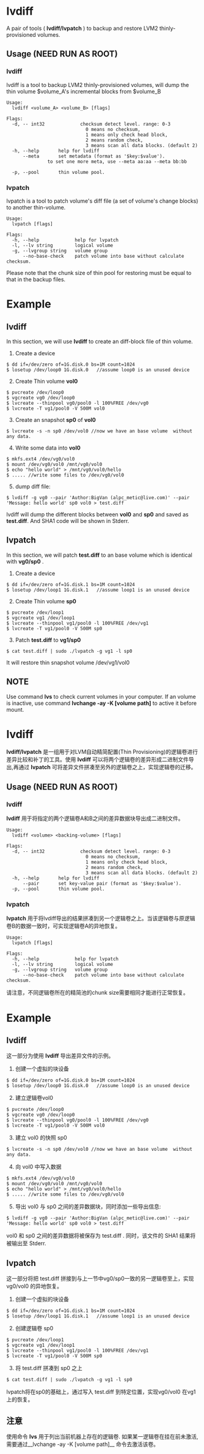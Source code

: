 # lvdiff

A pair of tools ( __lvdiff/lvpatch__ ) to backup and restore LVM2 thinly-provisioned volumes.


## Usage (__NEED RUN AS ROOT__)

### lvdiff
lvdiff is a tool to backup LVM2 thinly-provisioned volumes, will dump the thin volume $volume\_A's incremental blocks from $volume\_B

```
Usage:
  lvdiff <volume_A> <volume_B> [flags]

Flags:
  -d, -- int32             checksum detect level. range: 0-3 
							 0 means no checksum, 
							 1 means only check head block, 
							 2 means random check, 
							 3 means scan all data blocks. (default 2)
  -h, --help       help for lvdiff
      --meta	   set metadata (format as '$key:$value').
 	           to set one more meta, use --meta aa:aa --meta bb:bb

  -p, --pool       thin volume pool.
```


### lvpatch
lvpatch is a tool to patch volume's diff file (a set of volume's change blocks) to another thin-volume.  

```
Usage:
  lvpatch [flags]

Flags:
  -h, --help             help for lvpatch
  -l, --lv string        logical volume
  -g, --lvgroup string   volume group
      --no-base-check    patch volume into base without calculate checksum.
```

Please note that the chunk size of thin pool for restoring must be equal to that in the backup files.

# Example

## lvdiff 
In this section, we  will use __lvdiff__ to create an diff-block file of thin volume.

1. Create a device
```
$ dd if=/dev/zero of=1G.disk.0 bs=1M count=1024
$ losetup /dev/loop0 1G.disk.0   //assume loop0 is an unused device
```
2. Create Thin volume __vol0__
```
$ pvcreate /dev/loop0
$ vgcreate vg0 /dev/loop0
$ lvcreate --thinpool vg0/pool0 -l 100%FREE /dev/vg0
$ lvcreate -T vg1/pool0 -V 500M vol0
```
3. Create an snapshot __sp0__ of __vol0__
```
$ lvcreate -s -n sp0 /dev/vol0 //now we have an base volume  without any data.
```
4. Write some data into __vol0__
```
$ mkfs.ext4 /dev/vg0/vol0
$ mount /dev/vg0/vol0 /mnt/vg0/vol0
$ echo "hello world" > /mnt/vg0/vol0/hello
$ ..... //write some files to /dev/vg0/vol0
```
5. dump diff file:
```
$ lvdiff -g vg0 --pair 'Author:BigVan (alpc_metic@live.com)' --pair 'Message: hello world' sp0 vol0 > test.diff
```
lvdiff will dump the different blocks between __vol0__ and __sp0__ and saved as __test.diff__. And SHA1 code will be shown in Stderr.

## lvpatch
In this  section, we will patch __test.diff__ to an base volume which is identical with __vg0/sp0__ .
1. Create a device
```
$ dd if=/dev/zero of=1G.disk.1 bs=1M count=1024
$ losetup /dev/loop1 1G.disk.1   //assume loop1 is an unused device
```
2. Create Thin volume __sp0__
```
$ pvcreate /dev/loop1
$ vgcreate vg1 /dev/loop1
$ lvcreate --thinpool vg1/pool0 -l 100%FREE /dev/vg1
$ lvcreate -T vg1/pool0 -V 500M sp0 
```
3. Patch __test.diff__ to __vg1/sp0__
```
$ cat test.diff | sudo ./lvpatch -g vg1 -l sp0
``` 
  It will restore thin snapshot volume /dev/vg1/vol0
  
## NOTE
Use command __lvs__ to check current volumes in your computer. If an volume is inactive, use command __lvchange -ay -K [volume path]__ to active it before mount.

# lvdiff

__lvdiff/lvpatch__ 是一组用于对LVM自动精简配置(Thin Provisioning)的逻辑卷进行差异比较和补丁的工具。使用 __lvdiff__ 可以将两个逻辑卷的差异形成二进制文件导出,再通过 __lvpatch__ 可将差异文件拼凑至另外的逻辑卷之上，实现逻辑卷的迁移。


## Usage (__NEED RUN AS ROOT__)

### lvdiff
__lvdiff__ 用于将指定的两个逻辑卷A和B之间的差异数据块导出成二进制文件。
```
Usage:
  lvdiff <volume> <backing-volume> [flags]

Flags:
  -d, -- int32             checksum detect level. range: 0-3 
							 0 means no checksum, 
							 1 means only check head block, 
							 2 means random check, 
							 3 means scan all data blocks. (default 2)
  -h, --help       help for lvdiff
      --pair	   set key-value pair (format as '$key:$value').
  -p, --pool       thin volume pool.
```


### lvpatch
__lvpatch__ 用于将lvdiff导出的结果拼凑到另一个逻辑卷之上。当该逻辑卷与原逻辑卷B的数据一致时，可实现逻辑卷A的异地恢复。

```
Usage:
  lvpatch [flags]

Flags:
  -h, --help             help for lvpatch
  -l, --lv string        logical volume
  -g, --lvgroup string   volume group
      --no-base-check    patch volume into base without calculate checksum.
```

请注意，不同逻辑卷所在的精简池的chunk size需要相同才能进行正常恢复。

# Example

## lvdiff 
这一部分为使用 __lvdiff__ 导出差异文件的示例。

1. 创建一个虚拟的块设备 
```
$ dd if=/dev/zero of=1G.disk.0 bs=1M count=1024
$ losetup /dev/loop0 1G.disk.0   //assume loop0 is an unused device
```
2. 建立逻辑卷vol0
```
$ pvcreate /dev/loop0
$ vgcreate vg0 /dev/loop0
$ lvcreate --thinpool vg0/pool0 -l 100%FREE /dev/vg0
$ lvcreate -T vg1/pool0 -V 500M vol0
```
3. 建立 vol0 的快照 sp0
```
$ lvcreate -s -n sp0 /dev/vol0 //now we have an base volume  without any data.
```
4. 向 vol0 中写入数据 
```
$ mkfs.ext4 /dev/vg0/vol0
$ mount /dev/vg0/vol0 /mnt/vg0/vol0
$ echo "hello world" > /mnt/vg0/vol0/hello
$ ..... //write some files to /dev/vg0/vol0
```
5. 导出 vol0 与 sp0 之间的差异数据块，同时添加一些导出信息:
```
$ lvdiff -g vg0 --pair 'Author:BigVan (alpc_metic@live.com)' --pair 'Message: hello world' sp0 vol0 > test.diff
```
vol0 和 sp0 之间的差异数据将被保存为 test.diff . 同时，该文件的 SHA1 结果将被输出至 Stderr.

## lvpatch
这一部分将把 test.diff 拼接到与上一节中vg0/sp0一致的另一逻辑卷至上，实现 vg0/vol0 的异地恢复。
1. 创建一个虚拟的块设备 
```
$ dd if=/dev/zero of=1G.disk.1 bs=1M count=1024
$ losetup /dev/loop1 1G.disk.1   //assume loop1 is an unused device
```
2. 创建逻辑卷 sp0
```
$ pvcreate /dev/loop1
$ vgcreate vg1 /dev/loop1
$ lvcreate --thinpool vg1/pool0 -l 100%FREE /dev/vg1
$ lvcreate -T vg1/pool0 -V 500M sp0 
```
3. 将 test.diff 拼凑到 sp0 之上
```
$ cat test.diff | sudo ./lvpatch -g vg1 -l sp0
``` 
 lvpatch将在sp0的基础上，通过写入 test.diff 到特定位置，实现vg0/vol0 在vg1上的恢复。
  
## 注意
使用命令 __lvs__ 用于列出当前机器上存在的逻辑卷. 如果某一逻辑卷在挂在前未激活, 需要通过__lvchange -ay -K [volume path]__ 命令去激活该卷。

